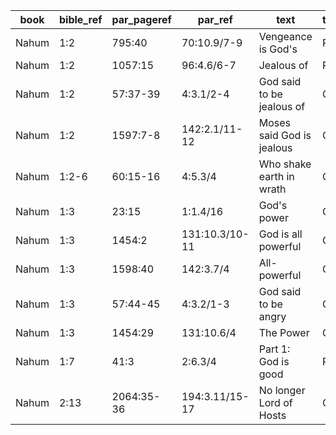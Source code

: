 <!--
https://urantia-book.org/urantiabook/bible_refs/Nahum_1.html
bible_ref = Bible Chapter:Vers
par_pageref = UB 1st English Edition Page:Line
par_ref = UB Paper:Sec:Ppgh
type = See _readme
-->

| book  | bible_ref | par_pageref | par_ref        | text                      | type |
| ----- | --------- | ----------- | -------------- | ------------------------- | ---- |
| Nahum | 1:2       | 795:40      | 70:10.9/7-9    | Vengeance is God's        | R    |
| Nahum | 1:2       | 1057:15     | 96:4.6/6-7     | Jealous of                | R    |
| Nahum | 1:2       | 57:37-39    | 4:3.1/2-4      | God said to be jealous of | C    |
| Nahum | 1:2       | 1597:7-8    | 142:2.1/11-12  | Moses said God is jealous | C    |
| Nahum | 1:2-6     | 60:15-16    | 4:5.3/4        | Who shake earth in wrath  | C    |
| Nahum | 1:3       | 23:15       | 1:1.4/16       | God's power               | C    |
| Nahum | 1:3       | 1454:2      | 131:10.3/10-11 | God is all powerful       | C    |
| Nahum | 1:3       | 1598:40     | 142:3.7/4      | All-powerful              | C    |
| Nahum | 1:3       | 57:44-45    | 4:3.2/1-3      | God said to be angry      | C    |
| Nahum | 1:3       | 1454:29     | 131:10.6/4     | The Power                 | C    |
| Nahum | 1:7       | 41:3        | 2:6.3/4        | Part 1: God is good         | R    |
| Nahum | 2:13      | 2064:35-36  | 194:3.11/15-17 | No longer Lord of Hosts   | C    |

